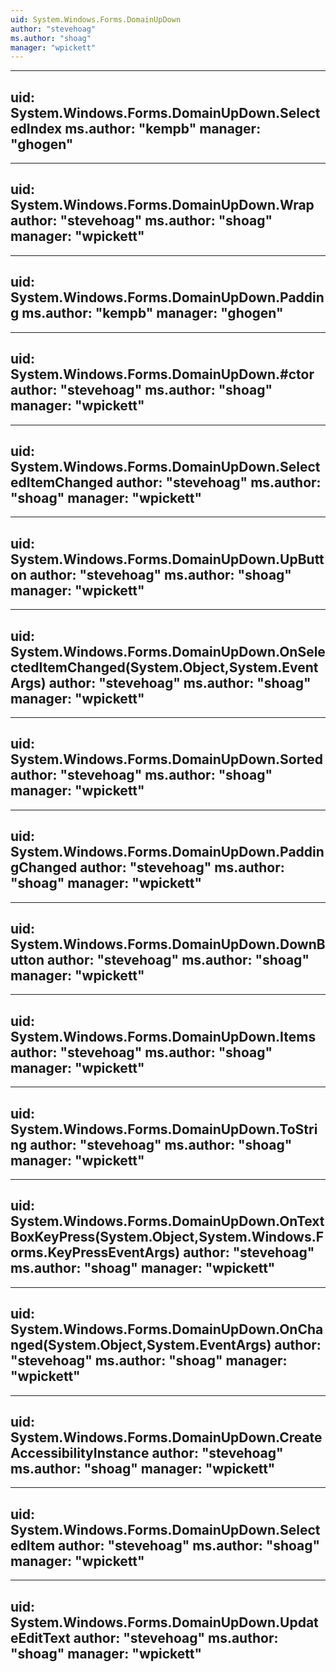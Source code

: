 ```yaml
---
uid: System.Windows.Forms.DomainUpDown
author: "stevehoag"
ms.author: "shoag"
manager: "wpickett"
---
```


---
uid: System.Windows.Forms.DomainUpDown.SelectedIndex
ms.author: "kempb"
manager: "ghogen"
---

---
uid: System.Windows.Forms.DomainUpDown.Wrap
author: "stevehoag"
ms.author: "shoag"
manager: "wpickett"
---

---
uid: System.Windows.Forms.DomainUpDown.Padding
ms.author: "kempb"
manager: "ghogen"
---

---
uid: System.Windows.Forms.DomainUpDown.#ctor
author: "stevehoag"
ms.author: "shoag"
manager: "wpickett"
---

---
uid: System.Windows.Forms.DomainUpDown.SelectedItemChanged
author: "stevehoag"
ms.author: "shoag"
manager: "wpickett"
---

---
uid: System.Windows.Forms.DomainUpDown.UpButton
author: "stevehoag"
ms.author: "shoag"
manager: "wpickett"
---

---
uid: System.Windows.Forms.DomainUpDown.OnSelectedItemChanged(System.Object,System.EventArgs)
author: "stevehoag"
ms.author: "shoag"
manager: "wpickett"
---

---
uid: System.Windows.Forms.DomainUpDown.Sorted
author: "stevehoag"
ms.author: "shoag"
manager: "wpickett"
---

---
uid: System.Windows.Forms.DomainUpDown.PaddingChanged
author: "stevehoag"
ms.author: "shoag"
manager: "wpickett"
---

---
uid: System.Windows.Forms.DomainUpDown.DownButton
author: "stevehoag"
ms.author: "shoag"
manager: "wpickett"
---

---
uid: System.Windows.Forms.DomainUpDown.Items
author: "stevehoag"
ms.author: "shoag"
manager: "wpickett"
---

---
uid: System.Windows.Forms.DomainUpDown.ToString
author: "stevehoag"
ms.author: "shoag"
manager: "wpickett"
---

---
uid: System.Windows.Forms.DomainUpDown.OnTextBoxKeyPress(System.Object,System.Windows.Forms.KeyPressEventArgs)
author: "stevehoag"
ms.author: "shoag"
manager: "wpickett"
---

---
uid: System.Windows.Forms.DomainUpDown.OnChanged(System.Object,System.EventArgs)
author: "stevehoag"
ms.author: "shoag"
manager: "wpickett"
---

---
uid: System.Windows.Forms.DomainUpDown.CreateAccessibilityInstance
author: "stevehoag"
ms.author: "shoag"
manager: "wpickett"
---

---
uid: System.Windows.Forms.DomainUpDown.SelectedItem
author: "stevehoag"
ms.author: "shoag"
manager: "wpickett"
---

---
uid: System.Windows.Forms.DomainUpDown.UpdateEditText
author: "stevehoag"
ms.author: "shoag"
manager: "wpickett"
---

